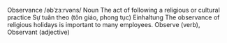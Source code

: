 Observance	/əbˈzɜːrvəns/	Noun	The act of following a religious or cultural practice	Sự tuân theo (tôn giáo, phong tục)	Einhaltung	The observance of religious holidays is important to many employees.	Observe (verb), Observant (adjective)